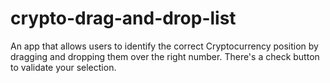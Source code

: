 # crypto-drag-and-drop-list
An app that allows users to identify the correct Cryptocurrency position by dragging and dropping them over the right number. There's a check button to validate your selection.

